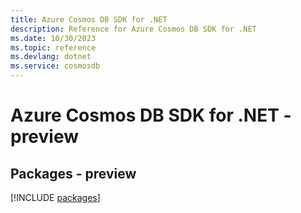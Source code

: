 ```yaml
---
title: Azure Cosmos DB SDK for .NET
description: Reference for Azure Cosmos DB SDK for .NET
ms.date: 10/30/2023
ms.topic: reference
ms.devlang: dotnet
ms.service: cosmosdb
---
```

# Azure Cosmos DB SDK for .NET - preview
## Packages - preview
[!INCLUDE [packages](cosmos-db-index.md)]